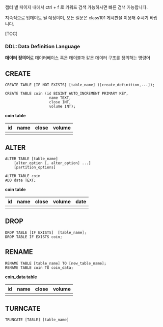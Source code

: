 챕터 별 페이지 내에서 ctrl + f 로 키워드 검색 가능하시면 빠른 검색 가능합니다. 

지속적으로 업데이트 될 예정이며, 모든 질문은 class101 게시판을 이용해 주시기 바랍니다. 

[TOC]


### DDL: Data Definition Language  
**데이터 정의어**로 데이터베이스 혹은 테이블과 같은 데이터 구조를 정의하는 명령어

## CREATE

```{.sql}
CREATE TABLE [IF NOT EXISTS] [table_name] ([create_definition,...]);

CREATE TABLE coin (id BIGINT AUTO_INCREMENT PRIMARY KEY, 
                    name TEXT, 
                    close INT, 
                    volume INT);
```

**coin table**  

| id |   name    |      close      | volume |  
|----|-----------|-----------------|------------|
|  |  |  |  |

## ALTER
```{.sql}
ALTER TABLE [table_name]
    [alter_option [, alter_option] ...]
    [partition_options]
    
ALTER TABLE coin
ADD date TEXT;
```

**coin table**  

| id |   name    |      close      | volume |  date |
|----|-----------|-----------------|------------|---|
|  |  |  |  |  |

## DROP
```{.sql}
DROP TABLE [IF EXISTS]  [table_name];
DROP TABLE IF EXISTS coin;
```

## RENAME
```{.sql}
RENAME TABLE [table_name] TO [new_table_name];
RENAME TABLE coin TO coin_data;
```

**coin_data table**  

| id |   name    |      close      | volume |  
|----|-----------|-----------------|------------|
|  |  |  |  |

## TURNCATE
```{.sql}
TRUNCATE [TABLE] [table_name]
```


